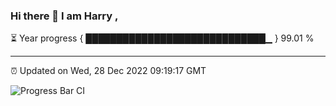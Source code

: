 ### Hi there 👋 I am Harry , 

⏳ Year progress { █████████████████████████████▁ } 99.01 %

---

⏰ Updated on Wed, 28 Dec 2022 09:19:17 GMT

![Progress Bar CI](https://github.com/duykhang68/duykhang68/workflows/Progress%20Bar%20CI/badge.svg)
